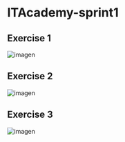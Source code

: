 # ITAcademy-sprint1

## Exercise 1
![imagen](https://user-images.githubusercontent.com/59533087/223408485-87ff5799-dda2-46ef-83c9-14bfe1d8ca49.png)


## Exercise 2
![imagen](https://user-images.githubusercontent.com/59533087/223408628-c5b5215f-064d-4269-b68c-1fa37f4759e8.png)


## Exercise 3

![imagen](https://user-images.githubusercontent.com/59533087/223408777-5fa6d055-50d1-4b60-9641-ad4caf00b7f1.png)

